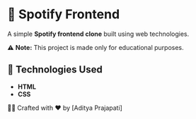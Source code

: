 # 🎵 Spotify Frontend

A simple **Spotify frontend clone** built using web technologies.  

⚠️ **Note:** This project is made only for educational purposes.  

## 🚀 Technologies Used
- **HTML**  
- **CSS**  


👨‍💻 Crafted with ❤️ by [Aditya Prajapati]  
